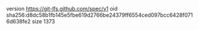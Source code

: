 version https://git-lfs.github.com/spec/v1
oid sha256:d8dc58b1fb145e5fbe619d2766be24379ff6554ced097bcc6428f0716d638fe2
size 1373
